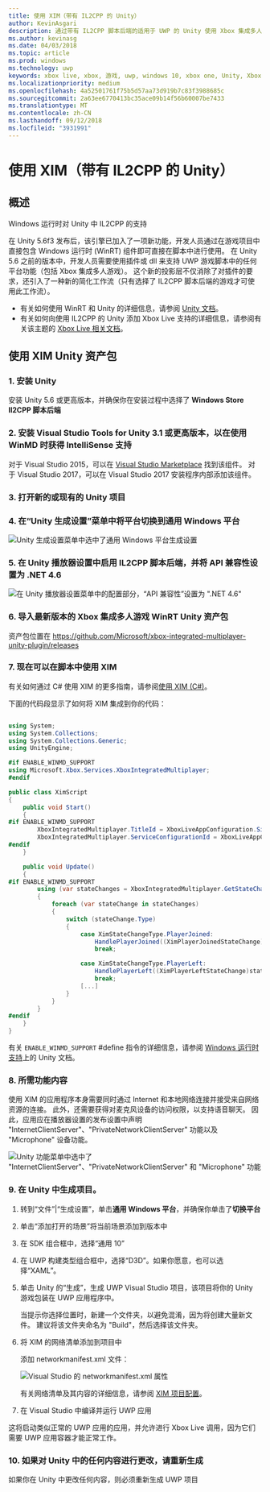 ```yaml
---
title: 使用 XIM（带有 IL2CPP 的 Unity）
author: KevinAsgari
description: 通过带有 IL2CPP 脚本后端的适用于 UWP 的 Unity 使用 Xbox 集成多人游戏
ms.author: kevinasg
ms.date: 04/03/2018
ms.topic: article
ms.prod: windows
ms.technology: uwp
keywords: xbox live, xbox, 游戏, uwp, windows 10, xbox one, Unity, Xbox 集成多人游戏
ms.localizationpriority: medium
ms.openlocfilehash: 4a52501761f75b5d57aa73d919b7c83f3988685c
ms.sourcegitcommit: 2a63ee6770413bc35ace09b14f56b60007be7433
ms.translationtype: MT
ms.contentlocale: zh-CN
ms.lasthandoff: 09/12/2018
ms.locfileid: "3931991"
---
```

# <a name="use-xim-unity-with-il2cpp"></a>使用 XIM（带有 IL2CPP 的 Unity）

## <a name="overview"></a>概述

Windows 运行时对 Unity 中 IL2CPP 的支持

在 Unity 5.6f3 发布后，该引擎已加入了一项新功能，开发人员通过在游戏项目中直接包含 Windows 运行时 (WinRT) 组件即可直接在脚本中进行使用。 在 Unity 5.6 之前的版本中，开发人员需要使用插件或 dll 来支持 UWP 游戏脚本中的任何平台功能（包括 Xbox 集成多人游戏）。 这个新的投影层不仅消除了对插件的要求，还引入了一种新的简化工作流（只有选择了 IL2CPP 脚本后端的游戏才可使用此工作流）。

- 有关如何使用 WinRT 和 Unity 的详细信息，请参阅 [Unity 文档](https://docs.unity3d.com/Manual/IL2CPP-WindowsRuntimeSupport.html)。
- 有关如何向使用 IL2CPP 的 Unity 添加 Xbox Live 支持的详细信息，请参阅有关该主题的 [Xbox Live 相关文档](https://docs.microsoft.com/windows/uwp/xbox-live/get-started-with-partner/partner-add-xbox-live-to-unity-uwp)。

## <a name="using-the-xim-unity-asset-package"></a>使用 XIM Unity 资产包

### <a name="1-install-unity"></a>1. 安装 Unity

安装 Unity 5.6 或更高版本，并确保你在安装过程中选择了 **Windows Store Il2CPP 脚本后端**

### <a name="2-install-visual-studio-tools-for-unity-version-31-and-above-for-intellisense-support-when-using-winmds"></a>2. 安装 Visual Studio Tools for Unity 3.1 或更高版本，以在使用 WinMD 时获得 IntelliSense 支持

对于 Visual Studio 2015，可以在 [Visual Studio Marketplace](https://marketplace.visualstudio.com/items?itemName=SebastienLebreton.VisualStudio2015ToolsforUnity) 找到该组件。 对于 Visual Studio 2017，可以在 Visual Studio 2017 安装程序内部添加该组件。

### <a name="3-open-a-new-or-existing-unity-project"></a>3. 打开新的或现有的 Unity 项目

### <a name="4-switch-the-platform-to-universal-windows-platform-in-the-unity-build-settings-menu"></a>4. 在“Unity 生成设置”菜单中将平台切换到通用 Windows 平台

![Unity 生成设置菜单中选中了通用 Windows 平台生成设置](../../images/xboxintegratedmultiplayer/xim-unity-build.png)

### <a name="5-enable-il2cpp-scripting-backend-in-the-unity-player-settings-and-set-api-compatibility-to-net-46"></a>5. 在 Unity 播放器设置中启用 IL2CPP 脚本后端，并将 API 兼容性设置为 .NET 4.6

![在 Unity 播放器设置菜单中的配置部分，“API 兼容性”设置为 ".NET 4.6"](../../images/unity/unity-il2cpp-1.png)

### <a name="6-import-the-latest-version-of-the-xbox-integrated-multiplayer-winrt-unity-asset-package"></a>6. 导入最新版本的 Xbox 集成多人游戏 WinRT Unity 资产包

资产包位置在 https://github.com/Microsoft/xbox-integrated-multiplayer-unity-plugin/releases

### <a name="7-you-can-now-use-xim-in-your-scripts"></a>7. 现在可以在脚本中使用 XIM

有关如何通过 C# 使用 XIM 的更多指南，请参阅[使用 XIM (C#)](using-xim-cs.md)。

下面的代码段显示了如何将 XIM 集成到你的代码：

```cs

using System;
using System.Collections;
using System.Collections.Generic;
using UnityEngine;

#if ENABLE_WINMD_SUPPORT
using Microsoft.Xbox.Services.XboxIntegratedMultiplayer;
#endif

public class XimScript
{
    public void Start()
    {
#if ENABLE_WINMD_SUPPORT
        XboxIntegratedMultiplayer.TitleId = XboxLiveAppConfiguration.SingletonInstance.TitleId;
        XboxIntegratedMultiplayer.ServiceConfigurationId = XboxLiveAppConfiguration.SingletonInstance.ServiceConfigurationId;
#endif
    }

    public void Update()
    {
#if ENABLE_WINMD_SUPPORT
        using (var stateChanges = XboxIntegratedMultiplayer.GetStateChanges())
        {
            foreach (var stateChange in stateChanges)
            {
                switch (stateChange.Type)
                {
                    case XimStateChangeType.PlayerJoined:
                        HandlePlayerJoined((XimPlayerJoinedStateChange)stateChange);
                        break;

                    case XimStateChangeType.PlayerLeft:
                        HandlePlayerLeft((XimPlayerLeftStateChange)stateChange);
                        break;
                    [...]
                }
            }
        }
#endif
    }
}
```

有关 `ENABLE_WINMD_SUPPORT` #define 指令的详细信息，请参阅 [Windows 运行时支持](https://docs.unity3d.com/Manual/IL2CPP-WindowsRuntimeSupport.html)上的 Unity 文档。

### <a name="8-required-capability-content"></a>8. 所需功能内容

使用 XIM 的应用程序本身需要同时通过 Internet 和本地网络连接并接受来自网络资源的连接。 此外，还需要获得对麦克风设备的访问权限，以支持语音聊天。 因此，应用应在播放器设置的发布设置中声明 "InternetClientServer"、"PrivateNetworkClientServer" 功能以及 "Microphone" 设备功能。

![Unity 功能菜单中选中了 "InternetClientServer"、"PrivateNetworkClientServer" 和 "Microphone" 功能](../../images/xboxintegratedmultiplayer/xim-unity-capability.png)

### <a name="9-build-the-project-in-unity"></a>9. 在 Unity 中生成项目。

1. 转到“文件”|“生成设置”，单击**通用 Windows 平台**，并确保你单击了**切换平台**

2. 单击“添加打开的场景”将当前场景添加到版本中

3. 在 SDK 组合框中，选择“通用 10”

4. 在 UWP 构建类型组合框中，选择“D3D”。如果你愿意，也可以选择“XAML”。

5. 单击 Unity 的“生成”，生成 UWP Visual Studio 项目，该项目将你的 Unity 游戏包装在 UWP 应用程序中。

    当提示你选择位置时，新建一个文件夹，以避免混淆，因为将创建大量新文件。 建议将该文件夹命名为 "Build"，然后选择该文件夹。

6. 将 XIM 的网络清单添加到项目中

    添加 networkmanifest.xml 文件：

    ![Visual Studio 的 networkmanifest.xml 属性](../../images/xboxintegratedmultiplayer/xim-unity-networkmanifest.png)

    有关网络清单及其内容的详细信息，请参阅 [XIM 项目配置](xim-manifest.md)。

7. 在 Visual Studio 中编译并运行 UWP 应用

这将启动类似正常的 UWP 应用的应用，并允许进行 Xbox Live 调用，因为它们需要 UWP 应用容器才能正常工作。

### <a name="10-rebuild-if-you-make-changes-to-anything-in-unity"></a>10. 如果对 Unity 中的任何内容进行更改，请重新生成

如果你在 Unity 中更改任何内容，则必须重新生成 UWP 项目
